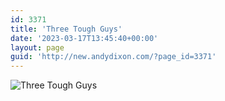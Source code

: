 ```yaml
---
id: 3371
title: 'Three Tough Guys'
date: '2023-03-17T13:45:40+00:00'
layout: page
guid: 'http://new.andydixon.com/?page_id=3371'
---
```


![Three Tough Guys](https://i0.wp.com/assets.g8x2.ldn.idrivee2-23.com/posters/Three%20Tough%20Guys%2001.jpg?w=1200&ssl=1 "Three Tough Guys")
